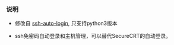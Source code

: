 ### 说明
* 修改自 [ssh-auto-login](https://github.com/kevinzkb/ssh-auto-login-manage), 只支持python3版本

* ssh免密码自动登录和主机管理，可以替代SecureCRT的自动登录。

